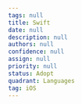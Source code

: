 ```yaml
---
tags: null
title: Swift
date: null
description: null
authors: null
confidence: null
assign: null
priority: null
status: Adopt
quadrant: Languages
tag: iOS
---
```


